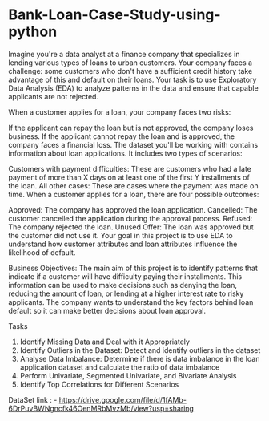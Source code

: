 # Bank-Loan-Case-Study-using-python

Imagine you're a data analyst at a finance company that specializes in lending various types of loans to urban customers. Your company faces a challenge: some customers who don't have a sufficient credit history take advantage of this and default on their loans. Your task is to use Exploratory Data Analysis (EDA) to analyze patterns in the data and ensure that capable applicants are not rejected.

When a customer applies for a loan, your company faces two risks:

If the applicant can repay the loan but is not approved, the company loses business.
If the applicant cannot repay the loan and is approved, the company faces a financial loss.
The dataset you'll be working with contains information about loan applications. It includes two types of scenarios:

Customers with payment difficulties: These are customers who had a late payment of more than X days on at least one of the first Y installments of the loan.
All other cases: These are cases where the payment was made on time.
When a customer applies for a loan, there are four possible outcomes:

Approved: The company has approved the loan application.
Cancelled: The customer cancelled the application during the approval process.
Refused: The company rejected the loan.
Unused Offer: The loan was approved but the customer did not use it.
Your goal in this project is to use EDA to understand how customer attributes and loan attributes influence the likelihood of default.

Business Objectives:
The main aim of this project is to identify patterns that indicate if a customer will have difficulty paying their installments. This information can be used to make decisions such as denying the loan, reducing the amount of loan, or lending at a higher interest rate to risky applicants. The company wants to understand the key factors behind loan default so it can make better decisions about loan approval.

Tasks 

1.  Identify Missing Data and Deal with it Appropriately 
2.  Identify Outliers in the Dataset: Detect and identify outliers in the dataset 
3.  Analyse Data Imbalance: Determine if there is data imbalance in the loan application dataset and calculate the ratio of data imbalance 
4.  Perform Univariate, Segmented Univariate, and Bivariate Analysis
5.  Identify Top Correlations for Different Scenarios

DataSet link : - https://drive.google.com/file/d/1fAMb-6DrPuvBWNgncfk46OenMRbMvzMb/view?usp=sharing
